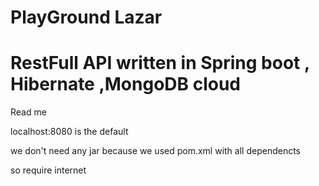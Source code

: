 # PlayGround Lazar


# RestFull API written in Spring boot , Hibernate ,MongoDB cloud


Read me

localhost:8080 is the default 

we don't need any jar because we used pom.xml with all dependencts

so  require internet 
